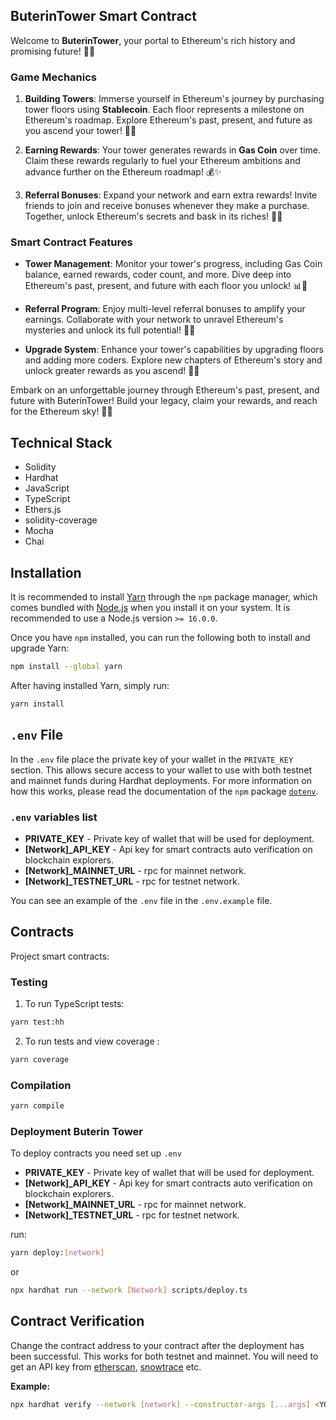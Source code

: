 ## ButerinTower Smart Contract

Welcome to **ButerinTower**, your portal to Ethereum's rich history and promising future! 🏰🚀

### Game Mechanics

1. **Building Towers**: Immerse yourself in Ethereum's journey by purchasing tower floors using **Stablecoin**. Each floor represents a milestone on Ethereum's roadmap. Explore Ethereum's past, present, and future as you ascend your tower! 🌆💼

2. **Earning Rewards**: Your tower generates rewards in **Gas Coin** over time. Claim these rewards regularly to fuel your Ethereum ambitions and advance further on the Ethereum roadmap! 💰✨

3. **Referral Bonuses**: Expand your network and earn extra rewards! Invite friends to join and receive bonuses whenever they make a purchase. Together, unlock Ethereum's secrets and bask in its riches! 🎉👫

### Smart Contract Features

- **Tower Management**: Monitor your tower's progress, including Gas Coin balance, earned rewards, coder count, and more. Dive deep into Ethereum's past, present, and future with each floor you unlock! 📊🏰

- **Referral Program**: Enjoy multi-level referral bonuses to amplify your earnings. Collaborate with your network to unravel Ethereum's mysteries and unlock its full potential! 🤝💎

- **Upgrade System**: Enhance your tower's capabilities by upgrading floors and adding more coders. Explore new chapters of Ethereum's story and unlock greater rewards as you ascend! 🌟🚀

Embark on an unforgettable journey through Ethereum's past, present, and future with ButerinTower! Build your legacy, claim your rewards, and reach for the Ethereum sky! 🌟🌈

## Technical Stack

- Solidity
- Hardhat
- JavaScript
- TypeScript
- Ethers.js
- solidity-coverage
- Mocha
- Chai

## Installation

It is recommended to install [Yarn](https://classic.yarnpkg.com) through the `npm` package manager, which comes bundled with [Node.js](https://nodejs.org) when you install it on your system. It is recommended to use a Node.js version `>= 16.0.0`.

Once you have `npm` installed, you can run the following both to install and upgrade Yarn:

```bash
npm install --global yarn
```

After having installed Yarn, simply run:

```bash
yarn install
```

## `.env` File

In the `.env` file place the private key of your wallet in the `PRIVATE_KEY` section. This allows secure access to your wallet to use with both testnet and mainnet funds during Hardhat deployments. For more information on how this works, please read the documentation of the `npm` package [`dotenv`](https://www.npmjs.com/package/dotenv).

### `.env` variables list

- **PRIVATE_KEY** - Private key of wallet that will be used for deployment.
- **[Network]\_API_KEY** - Api key for smart contracts auto verification on blockchain explorers.
- **[Network]\_MAINNET_URL** - rpc for mainnet network.
- **[Network]\_TESTNET_URL** - rpc for testnet network.

You can see an example of the `.env` file in the `.env.example` file.

## Contracts

Project smart contracts:

### Testing

1. To run TypeScript tests:

```bash
yarn test:hh
```

2. To run tests and view coverage :

```bash
yarn coverage
```

### Compilation

```bash
yarn compile
```

### Deployment Buterin Tower

To deploy contracts you need set up `.env`

- **PRIVATE_KEY** - Private key of wallet that will be used for deployment.
- **[Network]\_API_KEY** - Api key for smart contracts auto verification on blockchain explorers.
- **[Network]\_MAINNET_URL** - rpc for mainnet network.
- **[Network]\_TESTNET_URL** - rpc for testnet network.

run:

```bash
yarn deploy:[network]
```

or

```bash
npx hardhat run --network [Network] scripts/deploy.ts
```

## Contract Verification

Change the contract address to your contract after the deployment has been successful. This works for both testnet and mainnet. You will need to get an API key from [etherscan](https://etherscan.io), [snowtrace](https://snowtrace.io) etc.

**Example:**

```bash
npx hardhat verify --network [network] --constructor-args [...args] <YOUR_CONTRACT_ADDRESS>
```
